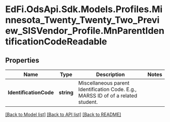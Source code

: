 # EdFi.OdsApi.Sdk.Models.Profiles.Minnesota_Twenty_Twenty_Two_Preview_SISVendor_Profile.MnParentIdentificationCodeReadable
## Properties

Name | Type | Description | Notes
------------ | ------------- | ------------- | -------------
**IdentificationCode** | **string** | Miscellaneous parent Identification Code. E.g., MARSS ID of of a related student. | 

[[Back to Model list]](../README.md#documentation-for-models) [[Back to API list]](../README.md#documentation-for-api-endpoints) [[Back to README]](../README.md)

